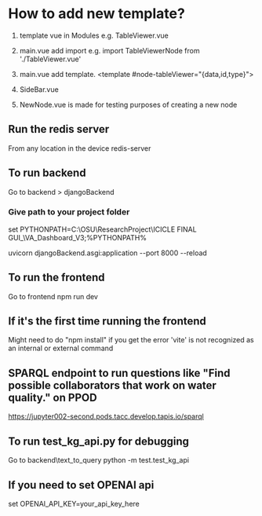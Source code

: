 # How to add new template? 
1. template vue in Modules  e.g. TableViewer.vue
2. main.vue add import e.g. import TableViewerNode from './TableViewer.vue'
3. main.vue add template. 
 <template #node-tableViewer="{data,id,type}">
                <TableViewerNode :data="data" :id="id" :type="type"></TableViewerNode>
              </template>

4. SideBar.vue
5. NewNode.vue is made for testing purposes of creating a new node

## Run the redis server
From any location in the device
redis-server


## To run backend
Go to backend > djangoBackend
### Give path to your project folder
set PYTHONPATH=C:\OSU\ResearchProject\ICICLE FINAL GUI_\VA_Dashboard_V3;%PYTHONPATH% 

uvicorn djangoBackend.asgi:application --port 8000 --reload





## To run the frontend
Go to frontend
npm run dev
   

## If it's the first time running the frontend
Might need to do "npm install" if you get the error  'vite' is not recognized as an internal or external command

## SPARQL endpoint to run questions like "Find possible collaborators that work on water quality." on PPOD
https://jupyter002-second.pods.tacc.develop.tapis.io/sparql



## To run test_kg_api.py for debugging
Go to backend\text_to_query
python -m test.test_kg_api

## If you need to set OPENAI api 
set OPENAI_API_KEY=your_api_key_here
